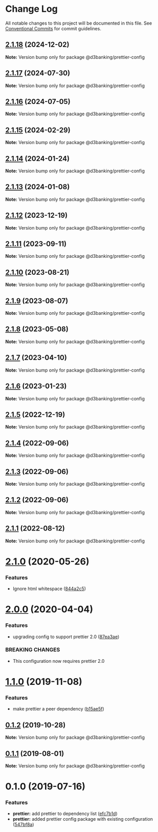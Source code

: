 # Change Log

All notable changes to this project will be documented in this file.
See [Conventional Commits](https://conventionalcommits.org) for commit guidelines.

## [2.1.18](https://github.com/LodoSoftware/javascript-style-guide/compare/@d3banking/prettier-config@2.1.17...@d3banking/prettier-config@2.1.18) (2024-12-02)

**Note:** Version bump only for package @d3banking/prettier-config

## [2.1.17](https://github.com/LodoSoftware/javascript-style-guide/compare/@d3banking/prettier-config@2.1.16...@d3banking/prettier-config@2.1.17) (2024-07-30)

**Note:** Version bump only for package @d3banking/prettier-config

## [2.1.16](https://github.com/LodoSoftware/javascript-style-guide/compare/@d3banking/prettier-config@2.1.15...@d3banking/prettier-config@2.1.16) (2024-07-05)

**Note:** Version bump only for package @d3banking/prettier-config

## [2.1.15](https://github.com/LodoSoftware/javascript-style-guide/compare/@d3banking/prettier-config@2.1.14...@d3banking/prettier-config@2.1.15) (2024-02-29)

**Note:** Version bump only for package @d3banking/prettier-config

## [2.1.14](https://github.com/LodoSoftware/javascript-style-guide/compare/@d3banking/prettier-config@2.1.13...@d3banking/prettier-config@2.1.14) (2024-01-24)

**Note:** Version bump only for package @d3banking/prettier-config

## [2.1.13](https://github.com/LodoSoftware/javascript-style-guide/compare/@d3banking/prettier-config@2.1.12...@d3banking/prettier-config@2.1.13) (2024-01-08)

**Note:** Version bump only for package @d3banking/prettier-config

## [2.1.12](https://github.com/LodoSoftware/javascript-style-guide/compare/@d3banking/prettier-config@2.1.11...@d3banking/prettier-config@2.1.12) (2023-12-19)

**Note:** Version bump only for package @d3banking/prettier-config

## [2.1.11](https://github.com/LodoSoftware/javascript-style-guide/compare/@d3banking/prettier-config@2.1.10...@d3banking/prettier-config@2.1.11) (2023-09-11)

**Note:** Version bump only for package @d3banking/prettier-config

## [2.1.10](https://github.com/LodoSoftware/javascript-style-guide/compare/@d3banking/prettier-config@2.1.9...@d3banking/prettier-config@2.1.10) (2023-08-21)

**Note:** Version bump only for package @d3banking/prettier-config

## [2.1.9](https://github.com/LodoSoftware/javascript-style-guide/compare/@d3banking/prettier-config@2.1.8...@d3banking/prettier-config@2.1.9) (2023-08-07)

**Note:** Version bump only for package @d3banking/prettier-config

## [2.1.8](https://github.com/LodoSoftware/javascript-style-guide/compare/@d3banking/prettier-config@2.1.7...@d3banking/prettier-config@2.1.8) (2023-05-08)

**Note:** Version bump only for package @d3banking/prettier-config

## [2.1.7](https://github.com/LodoSoftware/javascript-style-guide/compare/@d3banking/prettier-config@2.1.6...@d3banking/prettier-config@2.1.7) (2023-04-10)

**Note:** Version bump only for package @d3banking/prettier-config

## [2.1.6](https://github.com/LodoSoftware/javascript-style-guide/compare/@d3banking/prettier-config@2.1.5...@d3banking/prettier-config@2.1.6) (2023-01-23)

**Note:** Version bump only for package @d3banking/prettier-config

## [2.1.5](https://github.com/LodoSoftware/javascript-style-guide/compare/@d3banking/prettier-config@2.1.4...@d3banking/prettier-config@2.1.5) (2022-12-19)

**Note:** Version bump only for package @d3banking/prettier-config

## [2.1.4](https://github.com/LodoSoftware/javascript-style-guide/compare/@d3banking/prettier-config@2.1.0...@d3banking/prettier-config@2.1.4) (2022-09-06)

**Note:** Version bump only for package @d3banking/prettier-config

## [2.1.3](https://github.com/LodoSoftware/javascript-style-guide/compare/@d3banking/prettier-config@2.1.1...@d3banking/prettier-config@2.1.3) (2022-09-06)

**Note:** Version bump only for package @d3banking/prettier-config

## [2.1.2](https://github.com/LodoSoftware/javascript-style-guide/compare/@d3banking/prettier-config@2.1.0...@d3banking/prettier-config@2.1.2) (2022-09-06)

**Note:** Version bump only for package @d3banking/prettier-config

## [2.1.1](https://github.com/LodoSoftware/javascript-style-guide/compare/@d3banking/prettier-config@2.1.0...@d3banking/prettier-config@2.1.1) (2022-08-12)

**Note:** Version bump only for package @d3banking/prettier-config

# [2.1.0](https://github.com/LodoSoftware/javascript-style-guide/compare/@d3banking/prettier-config@2.0.0...@d3banking/prettier-config@2.1.0) (2020-05-26)

### Features

- Ignore html whitespace ([844a2c5](https://github.com/LodoSoftware/javascript-style-guide/commit/844a2c5))

# [2.0.0](https://github.com/LodoSoftware/javascript-style-guide/compare/@d3banking/prettier-config@1.1.0...@d3banking/prettier-config@2.0.0) (2020-04-04)

### Features

- upgrading config to support prettier 2.0 ([87ea3ae](https://github.com/LodoSoftware/javascript-style-guide/commit/87ea3ae))

### BREAKING CHANGES

- This configuration now requires prettier 2.0

# [1.1.0](https://github.com/LodoSoftware/javascript-style-guide/compare/@d3banking/prettier-config@0.1.2...@d3banking/prettier-config@1.1.0) (2019-11-08)

### Features

- make prettier a peer dependency ([b15ae5f](https://github.com/LodoSoftware/javascript-style-guide/commit/b15ae5f))

## [0.1.2](https://github.com/LodoSoftware/javascript-style-guide/compare/@d3banking/prettier-config@0.1.1...@d3banking/prettier-config@0.1.2) (2019-10-28)

**Note:** Version bump only for package @d3banking/prettier-config

## [0.1.1](https://github.com/LodoSoftware/javascript-style-guide/compare/@d3banking/prettier-config@0.1.0...@d3banking/prettier-config@0.1.1) (2019-08-01)

**Note:** Version bump only for package @d3banking/prettier-config

# 0.1.0 (2019-07-16)

### Features

- **prettier:** add prettier to dependency list ([efc7b1d](https://github.com/LodoSoftware/javascript-style-guide/commit/efc7b1d))
- **prettier:** added prettier config package with existing configuration ([547bf8a](https://github.com/LodoSoftware/javascript-style-guide/commit/547bf8a))
